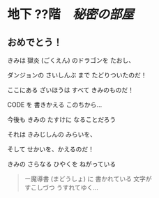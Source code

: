 # 地下 ??階　*秘密の部屋*

## おめでとう！

きみは 獄炎 (ごくえん) のドラゴンを たおし、

ダンジョンの さいしんぶ まで たどりついたのだ！

ここにある ざいほうは すべて きみのものだ！

CODE を 書きかえる このちから...

今後も きみの たすけに なることだろう

それは きみじしんの みらいを、

そして せかいを、かえるのだ！


きみの さらなる ひやくを ねがっている


> ー魔導書 (まどうしょ) に 書かれている 文字が  
すこしづつ うすれてゆく...








